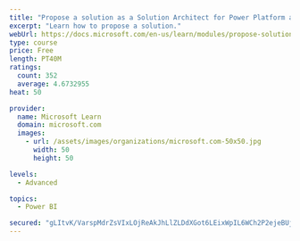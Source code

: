 ```yaml
---
title: "Propose a solution as a Solution Architect for Power Platform and Dynamics 365"
excerpt: "Learn how to propose a solution."
webUrl: https://docs.microsoft.com/en-us/learn/modules/propose-solution/
type: course
price: Free
length: PT40M
ratings:
  count: 352
  average: 4.6732955
heat: 50

provider:
  name: Microsoft Learn
  domain: microsoft.com
  images:
    - url: /assets/images/organizations/microsoft.com-50x50.jpg
      width: 50
      height: 50

levels:
  - Advanced

topics:
  - Power BI

secured: "gLItvK/VarspMdrZsVIxLOjReAkJhLlZLDdXGot6LEixWpIL6WCh2P2ejeBUjlHA/ylXfVydN+VhQwu39DOqmhFSN3bSqXO2TyXzhjCRCMO3JbzVTWGIzVHLVUQcnMQCg8jb1gWPTtz2g2lqV9bot0wMmVxeeYGjuxh1aMPI2GR/dpn/kePu0bHMQ1XGl3g8I/i91eLa1I64vKI4F8E9ex9llkA4yP8msQtix1qKn+pNuvwWjSUJjunBitbcT6ew6rGPQLeJPqyQ+EZz/XIbp6NGV+XQc0ZtQI5ynLfcYkfX/ckl6b1jwl6x1r1a5teWzTXFRvhnG3F0Cv3RqdRy0u1Ki7R362bDyiQf0Gfu4/ZiPgOHsz/01IVGSRxIAwBjnb36LN+wikuOs/VhhzTDvHvQfe4JacC1+9m+qKafbjk=;BETf+IqbbCg9e2XtICwm5g=="
---
```


